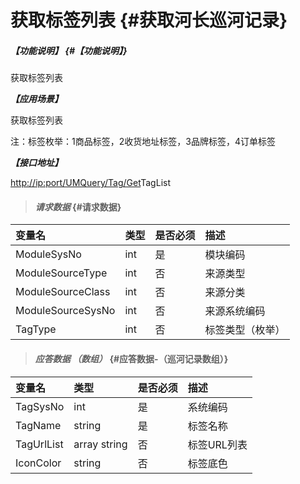 # 获取标签列表 {#获取河长巡河记录}

##### _【功能说明】_ {#【功能说明】}

获取标签列表

_**【应用场景】**_

获取标签列表

注：标签枚举：1商品标签，2收货地址标签，3品牌标签，4订单标签

_**【接口地址】**_

[http://ip:port/UMQuery/Tag/Get](http://ip:port/HMQuery/PatrolRiver/GetPatrolRivers)TagList

> #### _请求数据_ {#请求数据}

| 变量名 | 类型 | 是否必须 | 描述 |
| :--- | :--- | :--- | :--- |
| ModuleSysNo | int | 是 | 模块编码 |
| ModuleSourceType | int | 否 | 来源类型 |
| ModuleSourceClass | int | 否 | 来源分类 |
| ModuleSourceSysNo | int | 否 | 来源系统编码 |
| TagType | int | 否 | 标签类型（枚举） |

> #### _应答数据 （数组）_ {#应答数据-（巡河记录数组）}

| 变量名 | 类型 | 是否必须 | 描述 |
| :--- | :--- | :--- | :--- |
| TagSysNo | int | 是 | 系统编码 |
| TagName | string | 是 | 标签名称 |
| TagUrlList | array string | 否 | 标签URL列表 |
| IconColor | string | 否 | 标签底色 |



